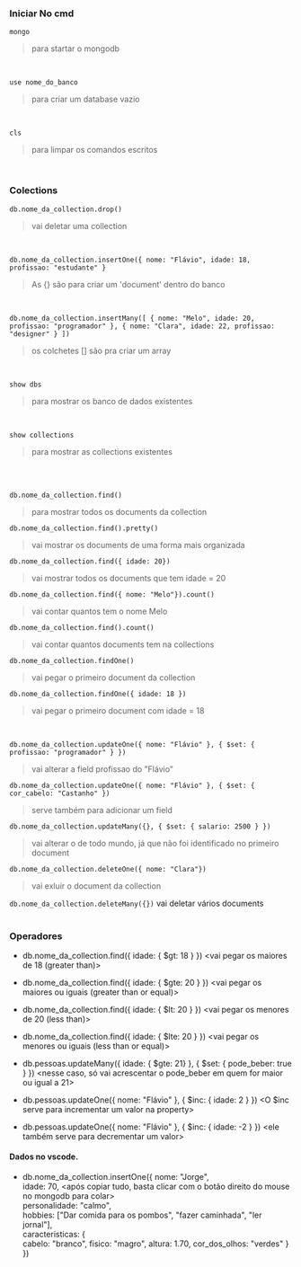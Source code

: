 ### Iniciar No cmd
`mongo`
>para startar o mongodb  
<br>

`use nome_do_banco`
>para criar um database vazio
<br>

`cls` 
>para limpar os comandos escritos
<br>

### Colections
`db.nome_da_collection.drop()`
>vai deletar uma collection
<br>

`db.nome_da_collection.insertOne({ nome: "Flávio", idade: 18, profissao: "estudante" }` 
>As {} são para criar um 'document' dentro do banco
<br>

`db.nome_da_collection.insertMany([
	{ nome: "Melo", idade: 20, profissao: "programador" },
	{ nome: "Clara", idade: 22, profissao: "designer" }
])`
>os colchetes [] são pra criar um array
<br>

`show dbs`
>para mostrar os banco de dados existentes
<br>

`show collections`
>para mostrar as collections existentes
<br>
<br>

`db.nome_da_collection.find()`
>para mostrar todos os documents da collection

`db.nome_da_collection.find().pretty()`
>vai mostrar os documents de uma forma mais organizada

`db.nome_da_collection.find({ idade: 20})` 
>vai mostrar todos os documents que tem idade = 20

`db.nome_da_collection.find({ nome: "Melo"}).count()`
>vai contar quantos tem o nome Melo

`db.nome_da_collection.find().count()`
>vai contar quantos documents tem na collections

`db.nome_da_collection.findOne() `
>vai pegar o primeiro document da collection

`db.nome_da_collection.findOne({ idade: 18 })` 
>vai pegar o primeiro document com idade = 18
<br>

`db.nome_da_collection.updateOne({ nome: "Flávio" }, { $set: { profissao: "programador" } })` 
>vai alterar a field profissao do "Flávio"

`db.nome_da_collection.updateOne({ nome: "Flávio" }, { $set: { cor_cabelo: "Castanho" })`
>serve também para adicionar um field

`db.nome_da_collection.updateMany({}, { $set: { salario: 2500 } }) `
>vai alterar o de todo mundo, já que não foi identificado no primeiro document

`db.nome_da_collection.deleteOne({ nome: "Clara"}) `
>vai exluir o document da collection

`db.nome_da_collection.deleteMany({})`
vai deletar vários documents
<br>
<br>

### Operadores
* db.nome_da_collection.find({ idade: { $gt: 18 } }) <vai pegar os maiores de 18 (greater than)>
* db.nome_da_collection.find({ idade: { $gte: 20 } }) <vai pegar os maiores ou iguais (greater than or equal)>
* db.nome_da_collection.find({ idade: { $lt: 20 } }) <vai pegar os menores de 20 (less than)>
* db.nome_da_collection.find({ idade: { $lte: 20 } }) <vai pegar os menores ou iguais (less than or equal)>

* db.pessoas.updateMany({ idade: { $gte: 21} }, { $set: { pode_beber: true } }) <nesse caso, só vai acrescentar o pode_beber em quem for maior ou igual a 21>

* db.pessoas.updateOne({ nome: "Flávio" }, { $inc: { idade: 2 } }) <O $inc serve para incrementar um valor na property>
* db.pessoas.updateOne({ nome: "Flávio" }, { $inc: { idade: -2 } }) <ele também serve para decrementar um valor>



#### Dados no vscode.
* db.nome_da_collection.insertOne({
	nome: "Jorge",                  <para definir dados mais organizados utilizando o vscode ou similar> </br>
	idade: 70,						<após copiar tudo, basta clicar com o botão direito do mouse no mongodb para colar> </br>
	personalidade: "calmo", </br>
	hobbies: ["Dar comida para os pombos", "fazer caminhada", "ler jornal"], </br>
	caracteristicas: { </br>
		cabelo: "branco",
		fisico: "magro",
		altura: 1.70,
		cor_dos_olhos: "verdes"
	} </br>
})
